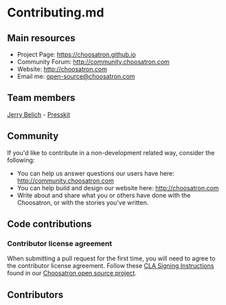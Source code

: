 # Contributing.md

## Main resources

* Project Page: https://choosatron.github.io
* Community Forum: http://community.choosatron.com
* Website: http://choosatron.com
* Email me: open-source@choosatron.com

## Team members

[Jerry Belich](http://jerrytron.com) - [Presskit](http://jerrytron.com/press)

## Community 
If you'd like to contribute in a non-development related way, consider the following:

* You can help us answer questions our users have here: http://community.choosatron.com
* You can help build and design our website here: http://choosatron.com
* Write about and share what you or others have done with the Choosatron, or with the stories you've written.

## Code contributions

### Contributor license agreement

When submitting a pull request for the first time, you will need to agree to the contributor license agreement. Follow these [CLA Signing Instructions](https://github.com/choosatron/open-source/blob/master/sign-cla.md) found in our [Choosatron open source project](https://github.com/choosatron/open-source).

## Contributors

